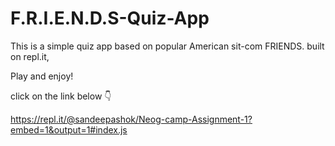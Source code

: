 # F.R.I.E.N.D.S-Quiz-App

This is a simple quiz app based on popular American sit-com FRIENDS.
built on repl.it,

Play and enjoy!

click on the link below 👇

https://repl.it/@sandeepashok/Neog-camp-Assignment-1?embed=1&output=1#index.js
